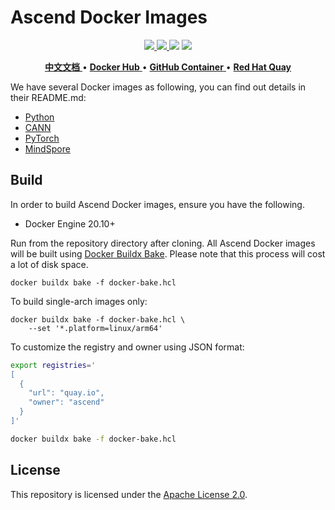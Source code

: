 # Ascend Docker Images

<p align="center">
    <a href="https://github.com/Ascend/dockerfiles/actions/workflows/docker.yml">
        <img src="https://github.com/Ascend/dockerfiles/actions/workflows/docker.yml/badge.svg" />
    </a>
    <a href="LICENSE">
        <img src="https://img.shields.io/github/license/Ascend/dockerfiles.svg" />
    </a>
    <img src="https://img.shields.io/github/v/release/Ascend/dockerfiles" />
    <img src="https://img.shields.io/badge/language-dockerfile-384D54.svg">
</p>

<p align="center">
    <a href="README_zh.md">
        <b>中文文档</b>
    </a> •
    <a href="https://hub.docker.com/u/ascendai">
        <b>Docker Hub</b>
    </a> •
    <a href="https://github.com/orgs/ascend/packages?ecosystem=container">
        <b>GitHub Container</b>
    </a> •
    <a href="https://quay.io/organization/ascend">
        <b>Red Hat Quay</b>
    </a>
</p>

We have several Docker images as following, you can find out details in 
their README.md:

- [Python](./python)
- [CANN](./cann)
- [PyTorch](./pytorch)
- [MindSpore](./mindspore)

## Build

In order to build Ascend Docker images, ensure you have the following.

- Docker Engine 20.10+

Run from the repository directory after cloning. All Ascend Docker images will
be built using [Docker Buildx Bake][1]. Please note that this process will
cost a lot of disk space.

[1]: https://docs.docker.com/build/bake/

```docker
docker buildx bake -f docker-bake.hcl
```

To build single-arch images only:

```docker
docker buildx bake -f docker-bake.hcl \
    --set '*.platform=linux/arm64'
```

To customize the registry and owner using JSON format:

```bash
export registries='
[
  {
    "url": "quay.io",
    "owner": "ascend"
  }
]'

docker buildx bake -f docker-bake.hcl
```

## License

This repository is licensed under the [Apache License 2.0](./LICENSE).
